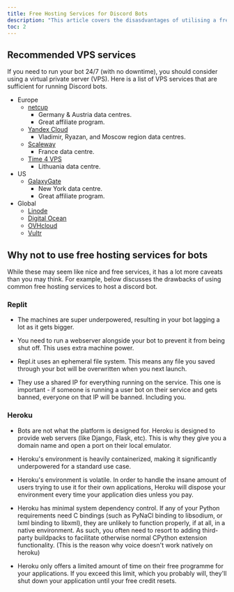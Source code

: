 ```yaml
---
title: Free Hosting Services for Discord Bots
description: "This article covers the disasdvantages of utilising a free hosting service to run a discord bot."
toc: 2
---
```




## Recommended VPS services

If you need to run your bot 24/7 (with no downtime), you should consider using a virtual private server (VPS). Here is a list of VPS services that are sufficient for running Discord bots.

* Europe
    * [netcup](https://www.netcup.eu/)
        * Germany & Austria data centres.
        * Great affiliate program.
    * [Yandex Cloud](https://cloud.yandex.ru/)
        * Vladimir, Ryazan, and Moscow region data centres.
    * [Scaleway](https://www.scaleway.com/)
        * France data centre.
    * [Time 4 VPS](https://www.time4vps.eu/)
        * Lithuania data centre.
* US
    * [GalaxyGate](https://galaxygate.net/)
        * New York data centre.
        * Great affiliate program.
* Global
    * [Linode](https://www.linode.com/)
    * [Digital Ocean](https://www.digitalocean.com/)
    * [OVHcloud](https://www.ovhcloud.com/)
    * [Vultr](https://www.vultr.com/)


## Why not to use free hosting services for bots
While these may seem like nice and free services, it has a lot more caveats than you may think. For example, below discusses the drawbacks of using common free hosting services to host a discord bot.

### Replit

- The machines are super underpowered, resulting in your bot lagging a lot as it gets bigger.
- You need to run a webserver alongside your bot to prevent it from being shut off. This uses extra machine power.
- Repl.it uses an ephemeral file system. This means any file you saved through your bot will be overwritten when you next launch.

- They use a shared IP for everything running on the service.
This one is important - if someone is running a user bot on their service and gets banned, everyone on that IP will be banned. Including you.

### Heroku
- Bots are not what the platform is designed for. Heroku is designed to provide web servers (like Django, Flask, etc). This is why they give you a domain name and open a port on their local emulator.

- Heroku's environment is heavily containerized, making it significantly underpowered for a standard use case.

- Heroku's environment is volatile. In order to handle the insane amount of users trying to use it for their own applications, Heroku will dispose your environment every time your application dies unless you pay.

- Heroku has minimal system dependency control. If any of your Python requirements need C bindings (such as PyNaCl binding to libsodium, or lxml binding to libxml), they are unlikely to function properly, if at all, in a native environment. As such, you often need to resort to adding third-party buildpacks to facilitate otherwise normal CPython extension functionality. (This is the reason why voice doesn't work natively on heroku)

- Heroku only offers a limited amount of time on their free programme for your applications. If you exceed this limit, which you probably will, they'll shut down your application until your free credit resets.
